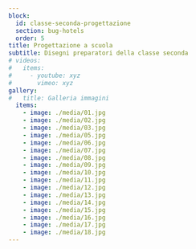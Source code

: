 ```yaml
---
block: 
  id: classe-seconda-progettazione
  section: bug-hotels
  order: 5
title: Progettazione a scuola
subtitle: Disegni preparatori della classe seconda
# videos:
#   items:
#     - youtube: xyz
#       vimeo: xyz
gallery:
#   title: Galleria immagini
  items:
    - image: ./media/01.jpg
    - image: ./media/02.jpg
    - image: ./media/03.jpg
    - image: ./media/05.jpg
    - image: ./media/06.jpg
    - image: ./media/07.jpg
    - image: ./media/08.jpg
    - image: ./media/09.jpg
    - image: ./media/10.jpg
    - image: ./media/11.jpg
    - image: ./media/12.jpg
    - image: ./media/13.jpg
    - image: ./media/14.jpg
    - image: ./media/15.jpg
    - image: ./media/16.jpg
    - image: ./media/17.jpg
    - image: ./media/18.jpg
---
```

